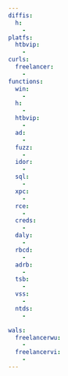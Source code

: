 ```yaml
---
diffis:
  h:
    -
platfs:
  htbvip:
    -
curls:
  freelancer:
    -
functions:
  win:
    -
  h:
    -
  htbvip:
    -
  ad:
    -
  fuzz:
    -
  idor:
    -
  sql:
    -
  xpc:
    -
  rce:
    -
  creds:
    -
  daly:
    -
  rbcd:
    -
  adrb:
    -
  tsb:
    -
  vss:
    -
  ntds:
    -

wals:
  freelancerwu:
    -
  freelancervi:
    -
---
```

